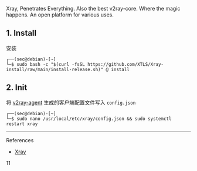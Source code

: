 Xray, Penetrates Everything. Also the best v2ray-core. Where the magic happens. An open platform for various uses.

## 1. Install

安装

```
┌──(sec@debian)-[~]
└─$ sudo bash -c "$(curl -fsSL https://github.com/XTLS/Xray-install/raw/main/install-release.sh)" @ install
```

## 2. Init

将 [v2ray-agent](https://github.com/mack-a/v2ray-agent) 生成的客户端配置文件写入 `config.json` 

```
┌──(sec@debian)-[~]
└─$ sudo nano /usr/local/etc/xray/config.json && sudo systemctl restart xray
```

---

References

- [Xray](https://xtls.github.io/)

11
